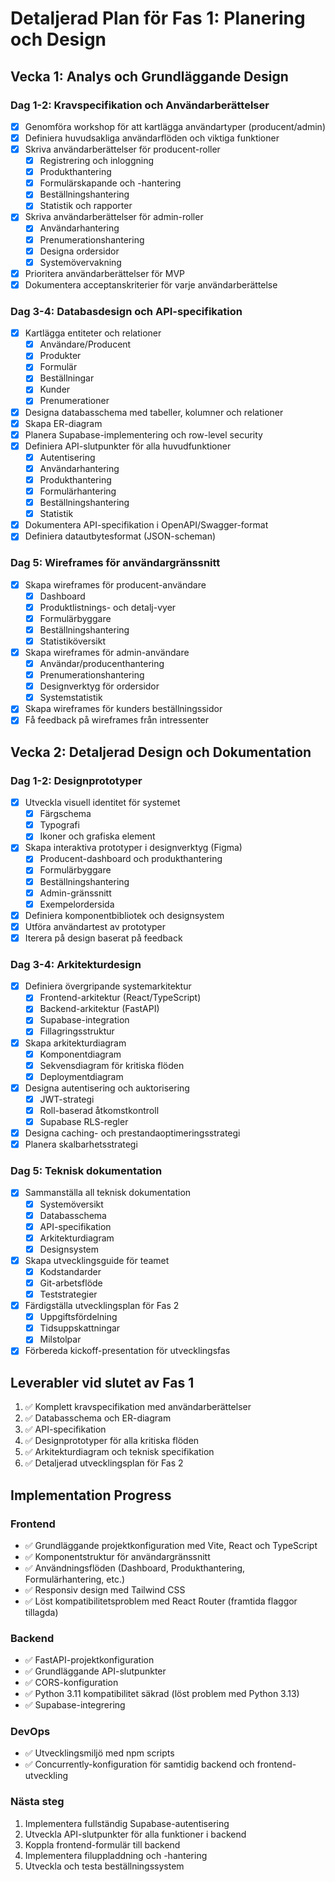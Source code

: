 # Detaljerad Plan för Fas 1: Planering och Design

## Vecka 1: Analys och Grundläggande Design

### Dag 1-2: Kravspecifikation och Användarberättelser
- [x] Genomföra workshop för att kartlägga användartyper (producent/admin)
- [x] Definiera huvudsakliga användarflöden och viktiga funktioner
- [x] Skriva användarberättelser för producent-roller
  - [x] Registrering och inloggning
  - [x] Produkthantering
  - [x] Formulärskapande och -hantering
  - [x] Beställningshantering
  - [x] Statistik och rapporter
- [x] Skriva användarberättelser för admin-roller
  - [x] Användarhantering
  - [x] Prenumerationshantering
  - [x] Designa ordersidor
  - [x] Systemövervakning
- [x] Prioritera användarberättelser för MVP
- [x] Dokumentera acceptanskriterier för varje användarberättelse

### Dag 3-4: Databasdesign och API-specifikation
- [x] Kartlägga entiteter och relationer
  - [x] Användare/Producent
  - [x] Produkter
  - [x] Formulär
  - [x] Beställningar
  - [x] Kunder
  - [x] Prenumerationer
- [x] Designa databasschema med tabeller, kolumner och relationer
- [x] Skapa ER-diagram
- [x] Planera Supabase-implementering och row-level security
- [x] Definiera API-slutpunkter för alla huvudfunktioner
  - [x] Autentisering
  - [x] Användarhantering
  - [x] Produkthantering
  - [x] Formulärhantering
  - [x] Beställningshantering
  - [x] Statistik
- [x] Dokumentera API-specifikation i OpenAPI/Swagger-format
- [x] Definiera datautbytesformat (JSON-scheman)

### Dag 5: Wireframes för användargränssnitt
- [x] Skapa wireframes för producent-användare
  - [x] Dashboard
  - [x] Produktlistnings- och detalj-vyer
  - [x] Formulärbyggare
  - [x] Beställningshantering
  - [x] Statistiköversikt
- [x] Skapa wireframes för admin-användare
  - [x] Användar/producenthantering
  - [x] Prenumerationshantering
  - [x] Designverktyg för ordersidor
  - [x] Systemstatistik
- [x] Skapa wireframes för kunders beställningssidor
- [x] Få feedback på wireframes från intressenter

## Vecka 2: Detaljerad Design och Dokumentation

### Dag 1-2: Designprototyper
- [x] Utveckla visuell identitet för systemet
  - [x] Färgschema
  - [x] Typografi
  - [x] Ikoner och grafiska element
- [x] Skapa interaktiva prototyper i designverktyg (Figma)
  - [x] Producent-dashboard och produkthantering
  - [x] Formulärbyggare
  - [x] Beställningshantering
  - [x] Admin-gränssnitt
  - [x] Exempelordersida
- [x] Definiera komponentbibliotek och designsystem
- [x] Utföra användartest av prototyper
- [x] Iterera på design baserat på feedback

### Dag 3-4: Arkitekturdesign
- [x] Definiera övergripande systemarkitektur
  - [x] Frontend-arkitektur (React/TypeScript)
  - [x] Backend-arkitektur (FastAPI)
  - [x] Supabase-integration
  - [x] Fillagringsstruktur
- [x] Skapa arkitekturdiagram
  - [x] Komponentdiagram
  - [x] Sekvensdiagram för kritiska flöden
  - [x] Deploymentdiagram
- [x] Designa autentisering och auktorisering
  - [x] JWT-strategi
  - [x] Roll-baserad åtkomstkontroll
  - [x] Supabase RLS-regler
- [x] Designa caching- och prestandaoptimeringsstrategi
- [x] Planera skalbarhetsstrategi

### Dag 5: Teknisk dokumentation
- [x] Sammanställa all teknisk dokumentation
  - [x] Systemöversikt
  - [x] Databasschema
  - [x] API-specifikation
  - [x] Arkitekturdiagram
  - [x] Designsystem
- [x] Skapa utvecklingsguide för teamet
  - [x] Kodstandarder
  - [x] Git-arbetsflöde
  - [x] Teststrategier
- [x] Färdigställa utvecklingsplan för Fas 2
  - [x] Uppgiftsfördelning
  - [x] Tidsuppskattningar
  - [x] Milstolpar
- [x] Förbereda kickoff-presentation för utvecklingsfas

## Leverabler vid slutet av Fas 1
1. ✅ Komplett kravspecifikation med användarberättelser
2. ✅ Databasschema och ER-diagram
3. ✅ API-specifikation
4. ✅ Designprototyper för alla kritiska flöden
5. ✅ Arkitekturdiagram och teknisk specifikation
6. ✅ Detaljerad utvecklingsplan för Fas 2

## Implementation Progress

### Frontend
- ✅ Grundläggande projektkonfiguration med Vite, React och TypeScript
- ✅ Komponentstruktur för användargränssnitt
- ✅ Användningsflöden (Dashboard, Produkthantering, Formulärhantering, etc.)
- ✅ Responsiv design med Tailwind CSS
- ✅ Löst kompatibilitetsproblem med React Router (framtida flaggor tillagda)

### Backend
- ✅ FastAPI-projektkonfiguration
- ✅ Grundläggande API-slutpunkter
- ✅ CORS-konfiguration
- ✅ Python 3.11 kompatibilitet säkrad (löst problem med Python 3.13)
- ✅ Supabase-integrering

### DevOps
- ✅ Utvecklingsmiljö med npm scripts
- ✅ Concurrently-konfiguration för samtidig backend och frontend-utveckling

### Nästa steg
1. Implementera fullständig Supabase-autentisering
2. Utveckla API-slutpunkter för alla funktioner i backend
3. Koppla frontend-formulär till backend
4. Implementera filuppladdning och -hantering
5. Utveckla och testa beställningssystem 